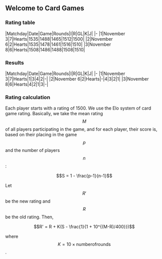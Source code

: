 ## Welcome to Card Games

### Rating table

|Matchday|Date|Game|Rounds|I|R|GL|K|J|
|-
|1|November 3|7|Hearts|1535|1488|1465|1512|1500|
|2|November 6|2|Hearts|1535|1478|1461|1516|1510|
|3|November 8|6|Hearts|1508|1486|1488|1508|1510|

### Results
|Matchday|Date|Game|Rounds|I|R|GL|K|J|
|-
|1|November 3|7|Hearts|1|3|4|2|-|
|2|November 6|2|Hearts|-|4|3|2|1|
|3|November 8|6|Hearts|4|2|1|3|-|

### Rating calculation
Each player starts with a rating of 1500. We use the Elo system of card game rating. Basically, we take the mean rating $$M$$ of all players participating in the game, and for each player, their score is, based on their placing in the game $$p$$ and the number of players $$n$$:

$$S = 1 - \frac{p-1}{n-1}$$

Let $$R'$$ be the new rating and $$R$$ be the old rating. Then,

$$R' = R + K(S - \frac{1}{1 + 10^{(M-R)/400}})$$

where $$K = 10 \times \mathrm{number of rounds}$$.
